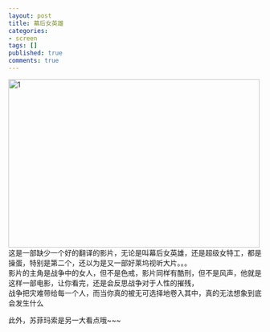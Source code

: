 ```yaml
---
layout: post
title: 幕后女英雄
categories:
- screen
tags: []
published: true
comments: true
---
```

<p><img class="alignnone" title="1" src="http://walkerwzy.info/img/movie/2009428155823.1391085_1.jpg" alt="1" width="500" height="335" />这是一部缺少一个好的翻译的影片，无论是叫幕后女英雄，还是超级女特工，都是操蛋，特别是第二个，还以为是又一部好莱坞视听大片。。。<br />
影片的主角是战争中的女人，但不是色戒，影片同样有酷刑，但不是风声，他就是这样一部电影，让你看完，还是会反思战争对于人性的摧残，<br />
战争把灾难带给每一个人，而当你真的被无可选择地卷入其中，真的无法想象到底会发生什么</p>

<p>此外，苏菲玛索是另一大看点哦~~~</p>
